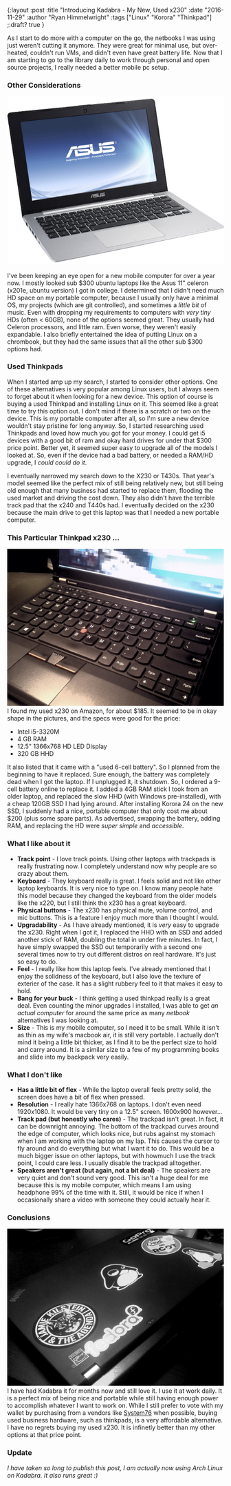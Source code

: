 {:layout :post
:title  "Introducing Kadabra - My New, Used x230"
:date "2016-11-29"
:author "Ryan Himmelwright"
:tags ["Linux" "Korora" "Thinkpad"]
;:draft? true
}

As I start to do more with a computer on the go, the netbooks I was
using just weren't cutting it anymore. They were great for minimal
use, but over-heated, couldn't run VMs, and didn't even have great
battery life. Now that I am starting to go to the library daily to
work through personal and open source projects, I really needed a better
mobile pc setup. 

<!-- more -->

### Other Considerations 
![Asus x201e](../../img/posts/introducing-kadabra/asus_x201e.png)

I've been keeping an eye open for a new mobile computer for over a
year now. I mostly looked sub $300 ubuntu laptops like the Asus 11" 
celeron (x201e, ubuntu version) I got in college. I determined that I didn't need much HD
space on my portable computer, because I usually only have a minimal
OS, my projects (which are git controlled), and sometimes a 
_little bit_ of music. Even with dropping my requirements to computers with
_very tiny_ HDs (often < 60GB), none of the options seemed great. They
usually had Celeron processors, and little ram. Even worse, they
weren't easily expandable. I also briefly entertained the idea of
putting Linux on a chrombook, but they had the same issues that all
the other sub $300 options had.

### Used Thinkpads

When I started amp up my search, I started to consider other
options. One of these alternatives is very popular among Linux users,
but I always seem to forget about it when looking for a new
device. This option of course is buying a used Thinkpad and installing
Linux on it. This seemed like a great time to try this option out. I
don't mind if there is a scratch or two on the device. This is my
portable computer after all, so I'm sure a new device wouldn't stay
pristine for long anyway. So, I started researching used Thinkpads and
loved how much you got for your money. I could get i5 devices with a
good bit of ram and okay hard drives for under that $300 price
point. Better yet, it seemed super easy to upgrade all of the models I
looked at. So, even if the device had a bad battery, or needed a
RAM/HD upgrade, I _could could do it_. 

I eventually narrowed my search down to the X230 or T430s. That year's
model seemed like the perfect mix of still being relatively new, but
still being old enough that many business had started to replace
them, flooding the used market and driving the cost down. They also
didn't have the terrible track pad that the x240 and T440s had. I
eventually decided on the x230 because the main drive to get this
laptop was that I needed a new  portable computer.

### This Particular Thinkpad x230 ...
![Kadabra](../../img/posts/introducing-kadabra/kadabra2.jpg)
I found my used x230 on Amazon, for about $185. It seemed to be in
okay shape in the pictures, and the specs were good for the price:
- Intel i5-3320M
- 4 GB RAM
- 12.5" 1366x768 HD LED Display
- 320 GB HHD

It also listed that it came with a "used 6-cell battery". So I planned
from the beginning to have it replaced. Sure enough, the battery was
completely dead when I got the laptop. If I unplugged it, it
shutdown. So, I ordered a 9-cell battery online to replace it. I added
a 4GB RAM stick I took from an older laptop, and replaced the slow HHD
(with Windows pre-installed), with a cheap 120GB SSD I had lying
around. After installing Korora 24 on the new SSD, I suddenly had a
nice, portable computer that only cost me about $200 (plus some spare
parts). As advertised, swapping the battery, adding RAM, and replacing
the HD were _super simple_ and _accessible_.

### What I like about it
- **Track point** - I love track points. Using other laptops with
  trackpads is really frustrating now. I completely understand now why
  people are so crazy about them.
- **Keyboard** - They keyboard really is great. I feels solid and not like
  other laptop keyboards. It is very nice to type on. I know many
  people hate this model because they changed the keyboard from the
  older models like the x220, but I still think the x230 has a great
  keyboard.
- **Physical buttons** - The x230 has physical mute, volume control, and
  mic buttons. This is a feature I enjoy much more than I thought I
  would.
- **Upgradability** - As I have already mentioned, it is _very_ easy
  to upgrade the x230. Right when I got it, I replaced the HHD with an
  SSD and added another stick of RAM, doubling the total in under five
  minutes. In fact, I have simply swapped the SSD out temporarily with
  a second one several times now to try out different distros on real
  hardware. It's just so easy to do.
- **Feel** - I really like how this laptop feels. I've already
  mentioned that I enjoy the solidness of the keyboard, but I also
  love the texture of exterier of the case. It has a slight rubbery
  feel to it that makes it easy to hold.
- **Bang for your buck** - I think getting a used thinkpad really is a
  great deal. Even counting the minor upgrades I installed, I was able
  to get _an actual computer_ for around the same price as many
  _netbook_ alternatives I was looking at.
- **Size** - This is my mobile computer, so I need it to be
  small. While it isn't as thin as my wife's macbook air, it is still
  very portable. I actually don't mind it being a little bit thicker,
  as I find it to be the perfect size to hold and carry around. It is
  a similar size to a few of my programming books and slide into my
  backpack very easily.

### What I don't like
- **Has a little bit of flex** - While the laptop overall feels pretty
  solid, the screen does have a bit of flex when pressed.
- **Resolution** - I really hate 1366x768 on laptops. I don't even need 1920x1080. It would be very tiny on a 12.5" screen. 1600x900 however...
- **Track pad (but honestly who cares)** - The trackpad isn't great. In fact, it can be downright annoying. The bottom of the trackpad curves around the edge of computer, which looks nice, but rubs against my stomach when I am working with the laptop on my lap. This causes the cursor to fly around and do everything but what I want it to do. This would be a much bigger issue on other laptops, but with howmuch I use the track point, I could care less. I usually disable the trackpad alltogether.
- **Speakers aren't great (but again, not a bit deal)** - The speakers are very quiet and don't sound very good. This isn't a huge deal for me because this is my mobile computer, which means I am using headphone 99% of the time with it. Still, it would be nice if when I occasionally share a video with someone they could actually hear it.

### Conclusions
![Kadabra](../../img/posts/introducing-kadabra/kadabra.jpg)
I have had Kadabra it for months now and still love it. I use it at work daily. It is a perfect mix of being nice and portable while still having enough power to accomplish whatever I want to work on. While I still prefer to vote with my wallet by purchasing from a vendors like [System76](http://www.system76.com) when possible, buying used business hardware, such as thinkpads, is a very affordable alternative. I have no regrets buying my used x230. It is infinetly better than my other options at that price point.

### Update
_I have taken so long to publish this post, I am actually now using Arch Linux on Kadabra. It also runs great :)_

